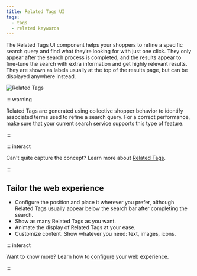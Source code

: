 ```yaml
---
title: Related Tags UI
tags:
  - tags
  - related keywords
---
```


The Related Tags UI component helps your shoppers to refine a specific search query and find what
they’re looking for with just one click. They only appear after the search process is completed, and
the results appear to fine-tune the search with extra information and get highly relevant results.
They are shown as labels usually at the top of the results page, but can be displayed anywhere
instead.

![Related Tags](~@assets/x/interface/x-related-tags.gif)

::: warning

Related Tags are generated using collective shopper behavior to identify associated terms used to
refine a search query. For a correct performance, make sure that your current search service
supports this type of feature.

:::

::: interact

Can't quite capture the concept? Learn more about
[Related Tags](../features/related-tags-overview.md).

:::

<!-- You can configure the behavior of Related Tags and decide whether they’re selectable or not. If Related Tags aren’t selectable, they modify the initial query syntax by adding the related-search keywords to the query term initially typed in the search bar. Otherwise, the initial query syntax will still remain so that shoppers can select or deselect Related Tags at their ease, exploring different options and combinations. -->

## Tailor the web experience

- Configure the position and place it wherever you prefer, although Related Tags usually appear
  below the search bar after completing the search.
- Show as many Related Tags as you want.
- Animate the display of Related Tags at your ease.
- Customize content. Show whatever you need: text, images, icons.
<!-- - Choose if Related Tags are selectable or change the syntax of the initial query in the search box. -->

::: interact

Want to know more? Learn how to
[configure](/develop-empathy-platform/ui-reference/components/related-tags/) your web experience.

:::
